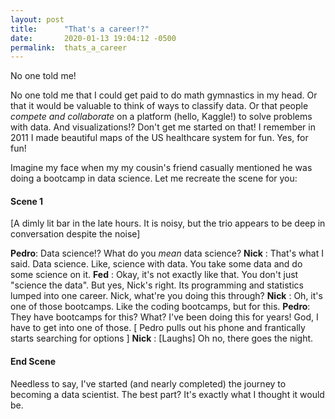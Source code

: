 ```yaml
---
layout: post
title:      "That's a career!?"
date:       2020-01-13 19:04:12 -0500
permalink:  thats_a_career
---
```


No one told me! 

No one told me that I could get paid to do math gymnastics in my head. Or that it would be valuable to think of ways to classify data. Or that people *compete and collaborate* on a platform (hello, Kaggle!) to solve problems with data. And visualizations!? Don't get me started on that! I remember in 2011 I made beautiful maps of the US healthcare system for fun. Yes, for fun!

Imagine my face when my my cousin's friend casually mentioned he was doing a bootcamp in data science. Let me recreate the scene for you:


#### Scene 1
[A dimly lit bar in the late hours. It is noisy, but the trio appears to be deep in conversation despite the noise]

**Pedro**: Data science!? What do you *mean* data science?
**Nick**   : That's what I said. Data science. Like, science with data. You take some data and do some science on it.
**Fed**     : Okay, it's not exactly like that. You don't just "science the data". But yes, Nick's right. Its programming and statistics lumped into one career. Nick, what're you doing this through?
**Nick**   : Oh, it's one of those bootcamps. Like the coding bootcamps, but for this.
**Pedro**: They have bootcamps for this? What? I've been doing this for years! God, I have to get into one of those.
[ Pedro pulls out his phone and frantically starts searching for options ]
**Nick**   : [Laughs] Oh no, there goes the night.
#### End Scene

Needless to say, I've started (and nearly completed) the journey to becoming a data scientist. The best part? It's exactly what I thought it would be.


